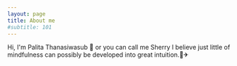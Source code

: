 ```yaml
---
layout: page
title: About me
#subtitle: 101
---
```


Hi, I'm Palita Thanasiwasub 👋
or you can call me Sherry
I believe just little of mindfulness can possibly be developed into great intuition.🦅✈



